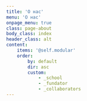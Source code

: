 ```yaml
---
title: 'О нас'
menu: 'О нас'
onpage_menu: true
class: page-about
body_class: index
header_class: alt
content:
    items: '@self.modular'
    order:
        by: default
        dir: asc
        custom:
            - _school
            - _fundator
            - _collaborators
---
```


